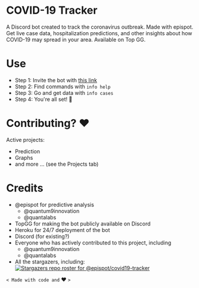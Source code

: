 # COVID-19 Tracker

A Discord bot created to track the coronavirus outbreak.
Made with epispot. Get live case data, hospitalization predictions, and other insights about how COVID-19 may spread in your area. Available on Top GG.

# Use

 - Step 1: Invite the bot with [this link](https://discord.com/oauth2/authorize?client_id=784949651303301150&scope=bot&permissions=511040)
 - Step 2: Find commands with `info help`
 - Step 3: Go and get data with `info cases`
 - Step 4: You're all set! :tada:

# Contributing? :heart:

Active projects:
  - Prediction
  - Graphs
  - and more ... (see the Projects tab) 

# Credits

 - @epispot for predictive analysis
   - @quantum9innovation
   - @quantalabs
 - TopGG for making the bot publicly available on Discord
 - Heroku for 24/7 deployment of the bot
 - Discord (for existing?)
 - Everyone who has actively contributed to this project, including
   - @quantum9innovation
   - @quantalabs
 - All the stargazers, including:
 [![Stargazers repo roster for @epispot/covid19-tracker](https://reporoster.com/stars/epispot/covid19-tracker)](https://github.com/epispot/covid19-tracker/stargazers)

`< Made with code and` :heart: `>`
